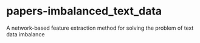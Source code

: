 # papers-imbalanced_text_data
A network-based feature extraction method for solving the problem of text data imbalance
